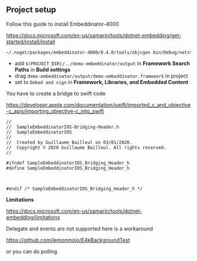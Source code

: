 #

## Project setup 

Follow this guide to install Embeddinator-4000

https://docs.microsoft.com/en-us/xamarin/tools/dotnet-embedding/get-started/install/install

```bash
~/.nuget/packages/embeddinator-4000/0.4.0/tools/objcgen bin/Debug/netstandard2.1/demo-embeddinator.dll --target=framework --platform=iOS --outdir=output -c --debug
```

- add `$(PROJECT_DIR)/../demo-embeddinator/output` in  __Framework Search Paths__ in __Build settings__
- drag `demo-embeddinator/output/demo-embeddinator.framweork` in project
- set to `Embed and sign` in __Framework, Libraries, and Embedded Content__

You have to create a bridge to swift code

https://developer.apple.com/documentation/swift/imported_c_and_objective-c_apis/importing_objective-c_into_swift

```
//
//  SampleEmbeddinatorIOS-Bridging-Header.h
//  SampleEmbeddinatorIOS
//
//  Created by Guillaume Bailleul on 03/01/2020.
//  Copyright © 2020 Guillaume Bailleul. All rights reserved.
//

#ifndef SampleEmbeddinatorIOS_Bridging_Header_h
#define SampleEmbeddinatorIOS_Bridging_Header_h



#endif /* SampleEmbeddinatorIOS_Bridging_Header_h */
```

__Limitations__

https://docs.microsoft.com/en-us/xamarin/tools/dotnet-embedding/limitations

Delegate and events are not supported here is a workaround

https://github.com/lemonmojo/E4kBackgroundTest

or you can do polling
